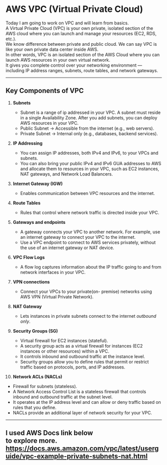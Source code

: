 # AWS VPC (Virtual Private Cloud)
Today I am going to work on VPC and will learn from basics.<br>
A Virtual Private Cloud (VPC) is your own private, isolated section of the AWS cloud where you can launch and manage your resources (EC2, RDS, etc.).
<br>
We know difference between private and public cloud. We can say VPC is like your own private data center inside AWS.
<br>
In other words, VPC is an isolated section of the AWS Cloud where you can launch AWS resources in your own virtual network.  
It gives you complete control over your networking environment — including IP address ranges, subnets, route tables, and network gateways.

---

## Key Components of VPC
1. **Subnets**
   - Subnet is a range of ip addressed in your VPC. A subnet must reside in a single Availability Zone. After you add subnets, you can deploy AWS resources in your      VPC.
   - Public Subnet → Accessible from the internet (e.g., web servers).
   - Private Subnet → Internal only (e.g., databases, backend services).

2. **IP Addressing**
   - You can assign IP addresses, both IPv4 and IPv6, to your VPCs and subnets.
   - You can also bring your public IPv4 and IPv6 GUA addresses to AWS and allocate them to resources in your VPC, such as EC2 instances, NAT gateways, and Network      Load Balancers.
3. **Internet Gateway (IGW)**
   - Enables communication between VPC resources and the internet.

4. **Route Tables**
   - Rules that control where network traffic is directed inside your VPC.

5. **Gateways and endpoints**
   - A gateway connects your VPC to another network. For example, use an internet gateway to connect your VPC to the internet.
   - Use a VPC endpoint to connect to AWS services privately, without the use of an internet gateway or NAT device.

6. **VPC Flow Logs** 
   - A flow log captures information about the IP traffic going to and from network interfaces in your VPC.

7. **VPN connections**
   - Connect your VPCs to your private(on- premise) networks using AWS VPN (Virtual Private Network).
    
8. **NAT Gateway**
   - Lets instances in private subnets connect to the internet *outbound only*.

9. **Security Groups (SG)**
   - Virtual firewall for EC2 instances (stateful).
   - A security group acts as a virtual firewall for instances (EC2 instances or other resources) within a VPC.
   - It controls inbound and outbound traffic at the instance level.
   - Security groups allow you to define rules that permit or restrict traffic based on protocols, ports, and IP addresses.  

10. **Network ACLs (NACLs)**
   - Firewall for subnets (stateless).
   - A Network Access Control List is a stateless firewall that controls inbound and outbound traffic at the subnet level.
   - It operates at the IP address level and can allow or deny traffic based on rules that you define.
   - NACLs provide an additional layer of network security for your VPC.

---
I used AWS Docs link below <br> to explore more.
https://docs.aws.amazon.com/vpc/latest/userguide/vpc-example-private-subnets-nat.html
---
